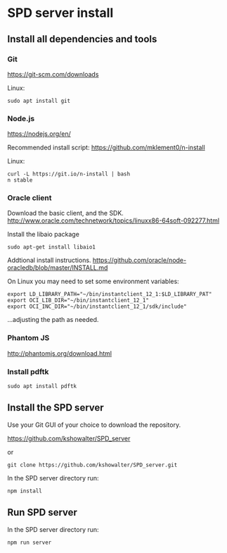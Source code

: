 # SPD server install

## Install all dependencies and tools

### Git

https://git-scm.com/downloads

Linux:

    sudo apt install git

### Node.js

https://nodejs.org/en/

Recommended install script:
https://github.com/mklement0/n-install

Linux:

    curl -L https://git.io/n-install | bash
    n stable

### Oracle client

Download the basic client, and the SDK.
http://www.oracle.com/technetwork/topics/linuxx86-64soft-092277.html

Install the libaio package

    sudo apt-get install libaio1



Addtional install instructions.
https://github.com/oracle/node-oracledb/blob/master/INSTALL.md

On Linux you may need to set some environment variables:

    export LD_LIBRARY_PATH="~/bin/instantclient_12_1:$LD_LIBRARY_PAT"
    export OCI_LIB_DIR="~/bin/instantclient_12_1"
    export OCI_INC_DIR="~/bin/instantclient_12_1/sdk/include"

...adjusting the path as needed.

### Phantom JS

http://phantomjs.org/download.html

### Install pdftk


    sudo apt install pdftk

## Install the SPD server

Use your Git GUI of your choice to download the repository.

https://github.com/kshowalter/SPD_server

or

    git clone https://github.com/kshowalter/SPD_server.git

In the SPD server directory run:

    npm install


## Run SPD server

In the SPD server directory run:

    npm run server
